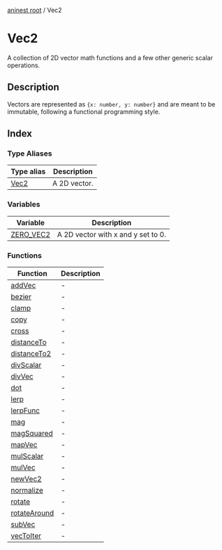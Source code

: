 [aninest root](../index.md) / Vec2

# Vec2

A collection of 2D vector math functions and a few other generic scalar operations.

## Description

Vectors are represented as `{x: number, y: number}` and are meant to be immutable,
following a functional programming style.

## Index

### Type Aliases

| Type alias | Description |
| ------ | ------ |
| [Vec2](type-aliases/Vec2.md) | A 2D vector. |

### Variables

| Variable | Description |
| ------ | ------ |
| [ZERO\_VEC2](variables/ZERO_VEC2.md) | A 2D vector with x and y set to 0. |

### Functions

| Function | Description |
| ------ | ------ |
| [addVec](functions/addVec.md) | - |
| [bezier](functions/bezier.md) | - |
| [clamp](functions/clamp.md) | - |
| [copy](functions/copy.md) | - |
| [cross](functions/cross.md) | - |
| [distanceTo](functions/distanceTo.md) | - |
| [distanceTo2](functions/distanceTo2.md) | - |
| [divScalar](functions/divScalar.md) | - |
| [divVec](functions/divVec.md) | - |
| [dot](functions/dot.md) | - |
| [lerp](functions/lerp.md) | - |
| [lerpFunc](functions/lerpFunc.md) | - |
| [mag](functions/mag.md) | - |
| [magSquared](functions/magSquared.md) | - |
| [mapVec](functions/mapVec.md) | - |
| [mulScalar](functions/mulScalar.md) | - |
| [mulVec](functions/mulVec.md) | - |
| [newVec2](functions/newVec2.md) | - |
| [normalize](functions/normalize.md) | - |
| [rotate](functions/rotate.md) | - |
| [rotateAround](functions/rotateAround.md) | - |
| [subVec](functions/subVec.md) | - |
| [vecToIter](functions/vecToIter.md) | - |
